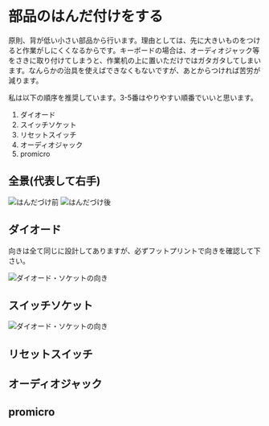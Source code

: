 # 部品のはんだ付けをする

原則、背が低い小さい部品から行います。理由としては、先に大きいものをつけると作業がしにくくなるからです。キーボードの場合は、オーディオジャック等をさきに取り付けてしまうと、作業机の上に置いただけではガタガタしてしまいます。なんらかの治具を使えばできなくもないですが、あとからつければ苦労が減ります。

私は以下の順序を推奨しています。3-5番はやりやすい順番でいいと思います。

1. ダイオード
2. スイッチソケット
3. リセットスイッチ
4. オーディオジャック
5. promicro

## 全景(代表して右手)

![はんだづけ前](/jp60split/before_soldering.jpg)
![はんだづけ後](/jp60split/after_soldering.jpg)



## ダイオード

向きは全て同じに設計してありますが、必ずフットプリントで向きを確認して下さい。


![ダイオード・ソケットの向き](/jp60split/diode_socket.jpg)

## スイッチソケット

![ダイオード・ソケットの向き](/jp60split/diode_socket.jpg)
## リセットスイッチ

## オーディオジャック

## promicro

 